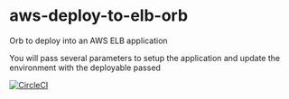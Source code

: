 # aws-deploy-to-elb-orb

Orb to deploy into an AWS ELB application

You will pass several parameters to setup the application and update the environment with the deployable passed

[![CircleCI](https://circleci.com/gh/codurance/aws-deploy-to-beanstalk.svg?style=svg)](https://circleci.com/gh/codurance/aws-deploy-to-beanstalk)
